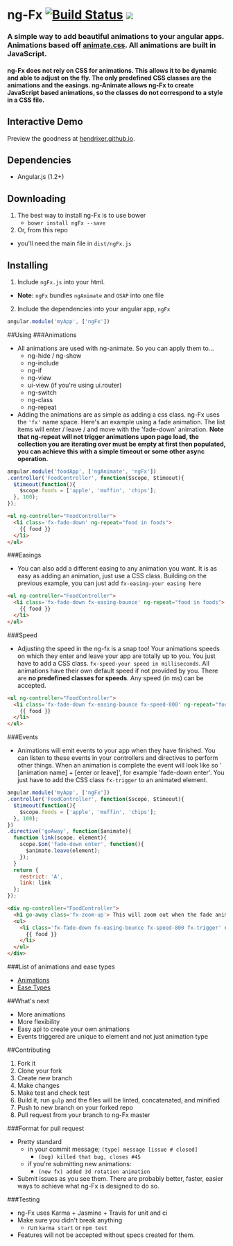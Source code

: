 ng-Fx    [![Build Status](https://travis-ci.org/Hendrixer/ng-Fx.svg?branch=master)](https://travis-ci.org/Hendrixer/ng-Fx)   <img src="http://img.shields.io/badge/Built%20with-Gulp-red.svg" />
===============

### A simple way to add beautiful animations to your angular apps. Animations based off [animate.css](http://daneden.github.io/animate.css/). All animations are built in JavaScript.

#### ng-Fx does not rely on CSS for animations. This allows it to be dynamic and able to adjust on the fly. The only predefined CSS classes are the animations and the easings. ng-Animate allows ng-Fx to create JavaScript based animations, so the classes do not correspond to a style in a CSS file.

## Interactive Demo
Preview the goodness at [hendrixer.github.io](https://hendrixer.github.io/).

## Dependencies
+ Angular.js (1.2+)

## Downloading
1. The best way to install ng-Fx is to use bower
    + ```bower install ngFx --save```
2. Or, from this repo
  + you'll need the main file in ```dist/ngFx.js```

## Installing
1. Include ```ngFx.js``` into your html. 
  + __Note:__ ```ngFx``` bundles ```ngAnimate``` and ```GSAP``` into one file
2. Include the dependencies into your angular app,  ```ngFx```
```javascript
angular.module('myApp', ['ngFx'])
```
##Using
###Animations
+ All animations are used with ng-animate. So you can apply them to...
  + ng-hide / ng-show
  + ng-include
  + ng-if
  + ng-view
  + ui-view (if you're using ui.router)
  + ng-switch
  + ng-class
  + ng-repeat
+ Adding the animations are as simple as adding a css class. ng-Fx uses the ```'fx'``` name space. Here's an example using a fade animation. The list items will enter / leave / and move with the 'fade-down' animation. __Note that ng-repeat will not trigger animations upon page load, the collection you are iterating over must be empty at first then populated, you can achieve this with a simple timeout or some other async operation.__

```javascript
angular.module('foodApp', ['ngAnimate', 'ngFx'])
.controller('FoodController', function($scope, $timeout){
  $timeout(function(){
    $scope.foods = ['apple', 'muffin', 'chips'];
  }, 100);
});
```
```html
<ul ng-controller="FoodController">
  <li class='fx-fade-down' ng-repeat="food in foods">
    {{ food }}
  </li>
</ul>
```
###Easings
+ You can also add a different easing to any animation you want. It is as easy as adding an animation, just use a CSS class. Building on the previous example, you can just add ```fx-easing-your easing here```
```html
<ul ng-controller="FoodController">
  <li class='fx-fade-down fx-easing-bounce' ng-repeat="food in foods">
    {{ food }}
  </li>
</ul>
```
###Speed
+ Adjusting the speed in the ng-fx is a snap too! Your animations speeds on which they enter and leave your app are totally up to you. You just have to add a CSS class. ```fx-speed-your speed in milliseconds```. All animations have their own default speed if not provided by you. There are __no predefined classes for speeds__. Any speed (in ms) can be accepted.
```html
<ul ng-controller="FoodController">
  <li class='fx-fade-down fx-easing-bounce fx-speed-800' ng-repeat="food in foods">
    {{ food }}
  </li>
</ul>
```
###Events
+ Animations will emit events to your app when they have finished. You can listen to these events in your controllers and directives to perform other things. When an animation is complete the event will look like so ' [animation name] + [enter or leave]', for example 'fade-down enter'. You just have to add the CSS class ```fx-trigger``` to an animated element.
```javascript
angular.module('myApp', ['ngFx'])
.controller('FoodController', function($scope, $timeout){
  $timeout(function(){
    $scope.foods = ['apple', 'muffin', 'chips'];
  }, 100);
})
.directive('goAway', function($animate){
  function link(scope, element){
    scope.$on('fade-down enter', function(){
      $animate.leave(element);
    });
  }
  return {
    restrict: 'A',
    link: link
  };
});
```
```html
<div ng-controller="FoodController">
  <h1 go-away class='fx-zoom-up'> This will zoom out when the fade animation is done</h1>
  <ul>
    <li class='fx-fade-down fx-easing-bounce fx-speed-800 fx-trigger' ng-repeat="food in foods">
      {{ food }}
    </li>
  </ul>
</div>
```
###List of animations and ease types
+ [Animations](https://github.com/Hendrixer/ng-Fx/blob/master/animationList.txt)
+ [Ease Types](https://github.com/Hendrixer/ng-Fx/blob/master/easingList.txt)

##What's next
+ More animations
+ More flexibility
+ Easy api to create your own animations
+ Events triggered are unique to element and not just animation type

##Contributing
1. Fork it
2. Clone your fork
3. Create new branch
4. Make changes
5. Make test and check test
6. Build it, run ```gulp``` and the files will be linted, concatenated, and minified
7. Push to new branch on your forked repo
8. Pull request from your branch to ng-Fx master

###Format for pull request
+ Pretty standard
  + in your commit message; ```(type) message [issue # closed]```
    + ```(bug) killed that bug, closes #45```
  + if you're submitting new animations:
    + ```(new fx) added 3d rotation animation ```
+ Submit issues as you see them. There are probably better, faster, easier ways to achieve what ng-Fx is designed to do so.

###Testing
+ ng-Fx uses Karma + Jasmine + Travis for unit and ci
+ Make sure you didn't break anything
  + run ```karma start``` or ```npm test```
+ Features will not be accepted without specs created for them.
